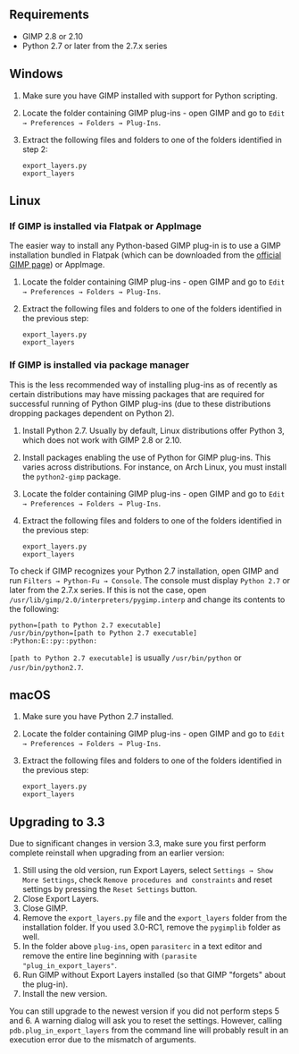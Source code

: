Requirements
------------

* GIMP 2.8 or 2.10
* Python 2.7 or later from the 2.7.x series


Windows
-------

1. Make sure you have GIMP installed with support for Python scripting.
2. Locate the folder containing GIMP plug-ins - open GIMP and go to `Edit → Preferences → Folders → Plug-Ins`.
3. Extract the following files and folders to one of the folders identified in step 2:

       export_layers.py
       export_layers


Linux
-----

### If GIMP is installed via Flatpak or AppImage

The easier way to install any Python-based GIMP plug-in is to use a GIMP installation bundled in Flatpak (which can be downloaded from the [official GIMP page](https://www.gimp.org/downloads/)) or AppImage.

1. Locate the folder containing GIMP plug-ins - open GIMP and go to `Edit → Preferences → Folders → Plug-Ins`.
2. Extract the following files and folders to one of the folders identified in the previous step:

       export_layers.py
       export_layers


### If GIMP is installed via package manager

This is the less recommended way of installing plug-ins as of recently as certain distributions may have missing packages that are required for successful running of Python GIMP plug-ins (due to these distributions dropping packages dependent on Python 2).

1. Install Python 2.7.
   Usually by default, Linux distributions offer Python 3, which does not work with GIMP 2.8 or 2.10.
2. Install packages enabling the use of Python for GIMP plug-ins.
	 This varies across distributions.
	 For instance, on Arch Linux, you must install the `python2-gimp` package.
3. Locate the folder containing GIMP plug-ins - open GIMP and go to `Edit → Preferences → Folders → Plug-Ins`.
4. Extract the following files and folders to one of the folders identified in the previous step:

       export_layers.py
       export_layers

To check if GIMP recognizes your Python 2.7 installation, open GIMP and run `Filters → Python-Fu → Console`.
The console must display `Python 2.7` or later from the 2.7.x series.
If this is not the case, open `/usr/lib/gimp/2.0/interpreters/pygimp.interp` and change its contents to the following:

    python=[path to Python 2.7 executable]
    /usr/bin/python=[path to Python 2.7 executable]
    :Python:E::py::python:

`[path to Python 2.7 executable]` is usually `/usr/bin/python` or `/usr/bin/python2.7`.


macOS
-----

1. Make sure you have Python 2.7 installed.
2. Locate the folder containing GIMP plug-ins - open GIMP and go to `Edit → Preferences → Folders → Plug-Ins`.
3. Extract the following files and folders to one of the folders identified in the previous step:

       export_layers.py
       export_layers


Upgrading to 3.3
----------------

Due to significant changes in version 3.3, make sure you first perform complete reinstall when upgrading from an earlier version:

1. Still using the old version, run Export Layers, select `Settings → Show More Settings`, check `Remove procedures and constraints` and reset settings by pressing the `Reset Settings` button.
2. Close Export Layers.
3. Close GIMP.
4. Remove the `export_layers.py` file and the `export_layers` folder from the installation folder.
   If you used 3.0-RC1, remove the `pygimplib` folder as well.
5. In the folder above `plug-ins`, open `parasiterc` in a text editor and remove the entire line beginning with `(parasite "plug_in_export_layers"`.
6. Run GIMP without Export Layers installed (so that GIMP "forgets" about the plug-in).
7. Install the new version.

You can still upgrade to the newest version if you did not perform steps 5 and 6.
A warning dialog will ask you to reset the settings.
However, calling `pdb.plug_in_export_layers` from the command line will probably result in an execution error due to the mismatch of arguments.
